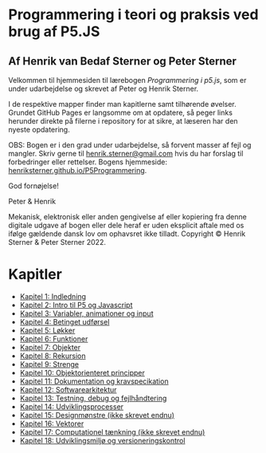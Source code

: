 # Programmering i teori og praksis ved brug af P5.JS
## Af Henrik van Bedaf Sterner og Peter Sterner

Velkommen til hjemmesiden til lærebogen *Programmering i p5.js*, som er under udarbejdelse og skrevet af Peter og Henrik Sterner. 

I de respektive mapper finder man kapitlerne samt tilhørende øvelser.
Grundet GitHub Pages er langsomme om at opdatere, så peger links herunder direkte på filerne i repository for at sikre, at læseren har den nyeste opdatering.  

OBS: Bogen er i den grad under udarbejdelse, så forvent masser af fejl og mangler. Skriv gerne til <henrik.sterner@gmail.com> hvis du har forslag til forbedringer eller rettelser. Bogens hjemmeside:  
<a href = "http://henriksterner.github.io/P5Programmering/">henriksterner.github.io/P5Programmering</a>.

God fornøjelse!

Peter & Henrik

Mekanisk, elektronisk eller anden gengivelse af eller kopiering fra denne digitale udgave af bogen eller 
dele heraf er uden eksplicit aftale med os ifølge gældende dansk lov om ophavsret ikke tilladt.
Copyright © Henrik Sterner & Peter Sterner 2022.

# Kapitler

- [Kapitel 1: Indledning](https://github.com/HenrikSterner/P5Programmering/blob/main/kap1/kap1.md)
- [Kapitel 2: Intro til P5 og Javascript](https://github.com/HenrikSterner/P5Programmering/blob/main/kap2/kap2.md)
- [Kapitel 3: Variabler, animationer og input](https://github.com/HenrikSterner/P5Programmering/blob/main/kap3/kap3.md)
- [Kapitel 4: Betinget udførsel](https://github.com/HenrikSterner/P5Programmering/blob/main/kap4/kap4.md)
- [Kapitel 5: Løkker](https://github.com/HenrikSterner/P5Programmering/blob/main/kap5/kap5.md)
- [Kapitel 6: Funktioner](https://github.com/HenrikSterner/P5Programmering/blob/main/kap6/kap6.md)
- [Kapitel 7: Objekter](https://github.com/HenrikSterner/P5Programmering/blob/main/kap7/kap7.md)
- [Kapitel 8: Rekursion](https://github.com/HenrikSterner/P5Programmering/blob/main/kap8/kap8.md)
- [Kapitel 9: Strenge](https://github.com/HenrikSterner/P5Programmering/blob/main/kap9/kap9.md)
- [Kapitel 10: Objektorienteret principper](https://github.com/HenrikSterner/P5Programmering/blob/main/kap10/kap10.md)
- [Kapitel 11: Dokumentation og kravspecikation](https://github.com/HenrikSterner/P5Programmering/blob/main/kap11/kap11.md)
- [Kapitel 12: Softwarearkitektur](https://github.com/HenrikSterner/P5Programmering/blob/main/kap12/kap12.md)
- [Kapitel 13: Testning, debug og fejlhåndtering](https://github.com/HenrikSterner/P5Programmering/blob/main/kap13/kap13.md)
- [Kapitel 14: Udviklingsprocesser](https://github.com/HenrikSterner/P5Programmering/blob/main/kap14/kap14.md)
- [Kapitel 15: Designmønstre (ikke skrevet endnu)](kap15/kap15.md)
- [Kapitel 16: Vektorer](https://github.com/HenrikSterner/P5Programmering/blob/main/kap16/kap16.md)
- [Kapitel 17: Computationel tænkning (ikke skrevet endnu)](kap10/kap10.md)
- [Kapitel 18: Udviklingsmiljø og versioneringskontrol](https://github.com/HenrikSterner/P5Programmering/blob/main/kap18/kap18.md)

